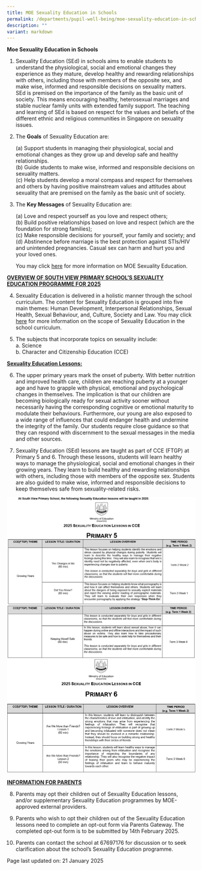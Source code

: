 ```yaml
---
title: MOE Sexuality Education in Schools
permalink: /departments/pupil-well-being/moe-sexuality-education-in-schools/
description: ""
variant: markdown
---
```

<p><strong>Moe Sexuality Education in Schools</strong>
</p>
<ol data-tight="true" class="tight">
<li>
<p>Sexuality Education (SEd) in schools aims to enable students to understand the physiological, social and emotional changes they experience as they mature, develop healthy and rewarding relationships with others, including those with members of the opposite sex, and make wise, informed and responsible decisions on sexuality matters. SEd is premised on the importance of the family as the basic unit of society. This means encouraging healthy, heterosexual marriages and stable nuclear family units with extended family support. The teaching and learning of SEd is based on respect for the values and beliefs of the different ethnic and religious communities in Singapore on sexuality issues.</p>
<p></p>
</li>
<li>
<p>The <strong>Goals</strong> of Sexuality Education are:</p>
<p>(a) Support students in managing their physiological, social and emotional changes as they grow up and develop safe and healthy relationships.<br>
(b) Guide students to make wise, informed and responsible decisions on sexuality matters.<br>
(c) Help students develop a moral compass and respect for themselves and others by having positive mainstream values and attitudes about sexuality that are premised on the family as the basic unit of society. </p>
<p></p>
</li>
<li>
<p>The <strong>Key Messages</strong> of Sexuality Education are:</p>
<p>(a) Love and respect yourself as you love and respect others;<br>
(b) Build positive relationships based on love and respect (which are the foundation for strong families);<br>
(c) Make responsible decisions for yourself, your family and society; and<br>
(d) Abstinence before marriage is the best protection against STIs/HIV and unintended pregnancies. Casual sex can harm and hurt you and your loved ones.</p>
<p></p>
<p>You may click <a href="https://www.moe.gov.sg/education-in-sg/our-programmes/sexuality-education" rel="noopener noreferrer nofollow" target="_blank">here</a> for
more information on MOE Sexuality Education.</p>
</li>
</ol>
<p></p>
<p><strong><u>OVERVIEW OF SOUTH VIEW PRIMARY SCHOOL’S SEXUALITY EDUCATION PROGRAMME FOR 2025</u></strong>
</p>
<ol start="4" data-tight="true" class="tight">
<li>
<p>Sexuality Education is delivered in a holistic manner through the school curriculum. The content for Sexuality Education is grouped into five main themes: Human Development, Interpersonal Relationships, Sexual Health, Sexual Behaviour, and, Culture, Society and Law. You may click <a href="https://www.moe.gov.sg/education-in-sg/our-programmes/sexuality-education" rel="noopener noreferrer nofollow" target="_blank">here</a> for more information on the scope of Sexuality Education in the school curriculum.</p>
</li>
<li>
<p>The subjects that incorporate topics on sexuality include:<br>
a. Science<br>
b. Character and Citizenship Education (CCE)</p>
</li>
</ol>
<p></p>
<p><strong><u>Sexuality Education Lessons:</u></strong>
</p>
<ol start="6" data-tight="true" class="tight">
<li>
<p>The upper primary years mark the onset of puberty. With better nutrition and improved health care, children are reaching puberty at a younger age and have to grapple with physical, emotional and psychological changes in themselves. The implication is that our children are becoming biologically ready for sexual activity sooner without necessarily having the corresponding cognitive or emotional maturity to modulate their behaviours. Furthermore, our young are also exposed to a wide range of influences that could endanger health and undermine the integrity of the family. Our students require close guidance so that they can respond with discernment to the sexual messages in the media and other sources.</p>
</li>
<li>
<p>Sexuality Education (SEd) lessons are taught as part of CCE (FTGP) at Primary 5 and 6. Through these lessons, students will learn healthy ways to manage the physiological, social and emotional changes in their growing years. They learn to build healthy and rewarding relationships with others, including those with members of the opposite sex. Students are also guided to make wise, informed and responsible decisions to keep themselves safe from sexuality-related risks.</p>
</li>
</ol>
<img src="/images/SEP5_1.png">
<img src="/images/SEP5_2.png">
<img src="/images/SEP6.png">
<p><strong><u>INFORMATION FOR PARENTS</u></strong>
</p>
<ol start="8" data-tight="true" class="tight">
<li>
<p>Parents may opt their children out of Sexuality Education lessons, and/or supplementary Sexuality Education programmes by MOE-approved external providers.</p>
</li>
<li>
<p>Parents who wish to opt their children out of the Sexuality Education lessons need to complete an opt-out form via Parents Gateway. The completed opt-out form is to be submitted by 14th February 2025.</p>
</li>
<li>
<p>Parents can contact the school at 67697176 for discussion or to seek clarification about the school’s Sexuality Education programme.</p>
<p></p>
</li>
</ol>
<p>Page last updated on: 21 January 2025</p>